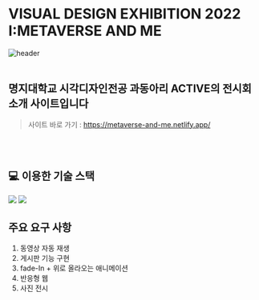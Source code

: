 # VISUAL DESIGN EXHIBITION 2022 I:METAVERSE AND ME
![header](https://capsule-render.vercel.app/api?type=rect&color=000000&text=METAVERSE_AND_ME&animation=fadeIn&fontColor=774BFF)
<br />
<br />
## 명지대학교 시각디자인전공 과동아리 ACTIVE의 전시회 소개 사이트입니다
> 사이트 바로 가기 : https://metaverse-and-me.netlify.app/

<br /><br />
## 💻 이용한 기술 스택
 <img src="https://img.shields.io/badge/React-61DAFB?style=flat&logo=React&logoColor=white"/> <img src="https://img.shields.io/badge/styled_components-DB7093?style=flat&logo=styled%20components&logoColor=white"/>
 
 ## 주요 요구 사항
 1. 동영상 자동 재생
 2. 게시판 기능 구현
 3. fade-In + 위로 올라오는 애니메이션
 4. 반응형 웹
 5. 사진 전시




